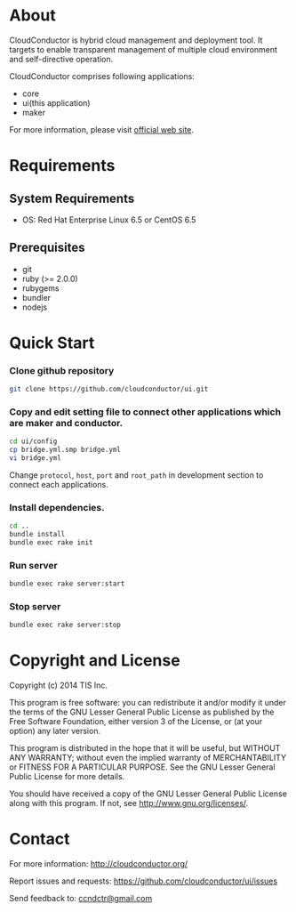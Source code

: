 About
=====

CloudConductor is hybrid cloud management and deployment tool.
It targets to enable transparent management of multiple cloud environment
and self-directive operation.

CloudConductor comprises following applications:

- core
- ui(this application)
- maker

For more information, please visit [official web site](http://cloudconductor.org/).


Requirements
============

System Requirements
-------------------

- OS: Red Hat Enterprise Linux 6.5 or CentOS 6.5

Prerequisites
-------------

- git
- ruby (>= 2.0.0)
- rubygems
- bundler
- nodejs


Quick Start
===========

### Clone github repository

```bash
git clone https://github.com/cloudconductor/ui.git
```

### Copy and edit setting file to connect other applications which are maker and conductor.

```bash
cd ui/config
cp bridge.yml.smp bridge.yml
vi bridge.yml
```

Change `protocol`, `host`, `port` and `root_path` in development section to connect each applications.

### Install dependencies.

```bash
cd ..
bundle install
bundle exec rake init
```

### Run server

```bash
bundle exec rake server:start
```

### Stop server

```bash
bundle exec rake server:stop
```


Copyright and License
=====================

Copyright (c) 2014 TIS Inc.

This program is free software: you can redistribute it and/or modify
it under the terms of the GNU Lesser General Public License as published by
the Free Software Foundation, either version 3 of the License, or
(at your option) any later version.

This program is distributed in the hope that it will be useful,
but WITHOUT ANY WARRANTY; without even the implied warranty of
MERCHANTABILITY or FITNESS FOR A PARTICULAR PURPOSE.  See the
GNU Lesser General Public License for more details.

You should have received a copy of the GNU Lesser General Public License
along with this program.  If not, see <http://www.gnu.org/licenses/>.


Contact
=======

For more information: <http://cloudconductor.org/>

Report issues and requests: <https://github.com/cloudconductor/ui/issues>

Send feedback to: <ccndctr@gmail.com>
